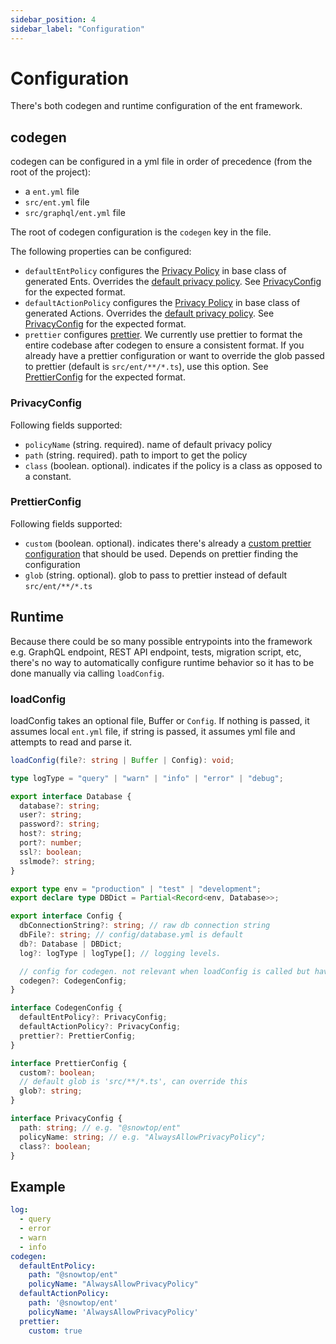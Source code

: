```yaml
---
sidebar_position: 4
sidebar_label: "Configuration"
---
```


# Configuration

There's both codegen and runtime configuration of the ent framework.

## codegen

codegen can be configured in a yml file in order of precedence (from the root of the project):

* a `ent.yml` file
* `src/ent.yml` file
* `src/graphql/ent.yml` file

The root of codegen configuration is the `codegen` key in the file.

The following properties can be configured:

* `defaultEntPolicy` 
configures the [Privacy Policy](/docs/core-concepts/privacy-policy) in base class of generated Ents. Overrides the [default privacy policy](/docs/core-concepts/ent#privacy-policy). See [PrivacyConfig](#privacyConfig) for the expected format.
* `defaultActionPolicy`
configures the [Privacy Policy](/docs/core-concepts/privacy-policy) in base class of generated Actions. Overrides the [default privacy policy](/docs/actions/action#default-privacy-policy). See [PrivacyConfig](#privacyConfig) for the expected format.
* `prettier` 
configures [prettier](https://prettier.io/).
We currently use prettier to format the entire codebase after codegen to ensure a consistent format. If you already have a prettier configuration or want to override the glob passed to prettier (default is `src/ent/**/*.ts`), use this option. See [PrettierConfig](#prettierConfig) for the expected format.

### PrivacyConfig

Following fields supported:

* `policyName` (string. required). name of default privacy policy
* `path` (string. required). path to import to get the policy 
* `class` (boolean. optional). indicates if the policy is a class as opposed to a constant.

### PrettierConfig

Following fields supported:

* `custom` (boolean. optional). indicates there's already a [custom prettier configuration](https://prettier.io/docs/en/configuration.html) that should be used. Depends on prettier finding the configuration
* `glob` (string. optional). glob to pass to prettier instead of default `src/ent/**/*.ts`

## Runtime

Because there could be so many possible entrypoints into the framework e.g. GraphQL endpoint, REST API endpoint, tests, migration script, etc, there's no way to automatically configure runtime behavior so it has to be done manually via calling `loadConfig`.

### loadConfig

loadConfig takes an optional file, Buffer or `Config`. If nothing is passed, it assumes local `ent.yml` file, if string is passed, it assumes yml file and attempts to read and parse it.

```ts
loadConfig(file?: string | Buffer | Config): void;

type logType = "query" | "warn" | "info" | "error" | "debug";

export interface Database {
  database?: string;
  user?: string;
  password?: string;
  host?: string;
  port?: number;
  ssl?: boolean;
  sslmode?: string;
}

export type env = "production" | "test" | "development";
export declare type DBDict = Partial<Record<env, Database>>;

export interface Config {
  dbConnectionString?: string; // raw db connection string
  dbFile?: string; // config/database.yml is default
  db?: Database | DBDict;
  log?: logType | logType[]; // logging levels.

  // config for codegen. not relevant when loadConfig is called but have it here for posterity
  codegen?: CodegenConfig;
}

interface CodegenConfig {
  defaultEntPolicy?: PrivacyConfig;
  defaultActionPolicy?: PrivacyConfig;
  prettier?: PrettierConfig;
}

interface PrettierConfig {
  custom?: boolean;
  // default glob is 'src/**/*.ts', can override this
  glob?: string;
}

interface PrivacyConfig {
  path: string; // e.g. "@snowtop/ent"
  policyName: string; // e.g. "AlwaysAllowPrivacyPolicy";
  class?: boolean;
}
```

## Example

```yml title="ent.yml"
log:
  - query
  - error
  - warn
  - info
codegen:
  defaultEntPolicy:
    path: "@snowtop/ent"
    policyName: "AlwaysAllowPrivacyPolicy"
  defaultActionPolicy:
    path: '@snowtop/ent'
    policyName: 'AlwaysAllowPrivacyPolicy'
  prettier:
    custom: true
```